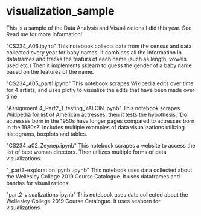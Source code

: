 # visualization_sample
This is a sample of the Data Analysis and Visualizations I did this year. See Read me for more information!

"CS234_A06.ipynb" 
This notebook collects data from the census and data collected every year for baby names. It 
combines all the information in dataframes and tracks the featurs of each name (such as length,
vowels used etc.) Then it implements sklearn to guess the gender of a baby name based on the 
features of the name. 

"CS234_A05_part1.ipynb" 
This notebook scrapes Wikipedia edits over time for 4 artists, and uses plotly to visualize
the edits that have been made over time. 

"Assignment 4_Part2_T testing_YALCIN.ipynb"
This notebook scrapes Wikipedia for list of American actresses, then it tests the hypothesis: 
'Do actresses born in the 1950s have longer pages compared to actresses born in the 1980s?'
Includes multiple examples of data visualizations utilizing histograms, boxplots and tables. 

"CS234_a02_Zeynep.ipynb"
This notebook scrapes a website to access the list of best woman directors. 
Then utilizes multiple forms of data visualizations. 

"_part3-exploration.ipynb .ipynb"
This notebook uses data collected about the Wellesley College 2019 Course Catalogue. 
It uses dataframes and pandas for visualizations. 

"part2-visualizations.ipynb"
This notebook uses data collected about the Wellesley College 2019 Course Catalogue. 
It uses seaborn for visualizations. 


